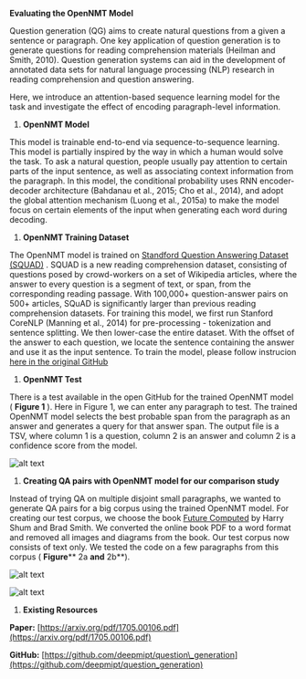 **Evaluating the OpenNMT Model**

Question generation (QG) aims to create natural questions from a given a sentence or paragraph. One key application of question generation is to generate questions for reading comprehension materials (Heilman and Smith, 2010). Question generation systems can aid in the development of annotated data sets for natural language processing (NLP) research in reading comprehension and question answering.

Here, we introduce an attention-based sequence learning model for the task and investigate the effect of encoding paragraph-level information.

1. **OpenNMT Model**

This model is trainable end-to-end via sequence-to-sequence learning. This model is partially inspired by the way in which a human would solve the task. To ask a natural question, people usually pay attention to certain parts of the input sentence, as well as associating context information from the paragraph. In this model, the conditional probability uses RNN encoder-decoder architecture (Bahdanau et al., 2015; Cho et al., 2014), and adopt the global attention mechanism (Luong et al., 2015a) to make the model focus on certain elements of the input when generating each word during decoding.

1. **OpenNMT Training Dataset**

The OpenNMT model is trained on [Standford Question Answering Dataset (SQUAD)](https://rajpurkar.github.io/SQuAD-explorer/) . SQUAD is a new reading comprehension dataset, consisting of questions posed by crowd-workers on a set of Wikipedia articles, where the answer to every question is a segment of text, or span, from the corresponding reading passage. With 100,000+ question-answer pairs on 500+ articles, SQuAD is significantly larger than previous reading comprehension datasets. For training this model, we first run Stanford CoreNLP (Manning et al., 2014) for pre-processing -  tokenization and sentence splitting. We then lower-case the entire dataset. With the offset of the answer to each question, we locate the sentence containing the answer and use it as the input sentence.
To train the model, please follow instrucion [here in the original GitHub](https://github.com/antriv/Transfer_Learning_Text/blob/master/Finetuning/OpenNMT_QuestionGeneration/Instructions.md)


1. **OpenNMT Test**

There is a test available in the open GitHub for the trained OpenNMT model ( **Figure 1** ). Here in Figure 1, we can enter any paragraph to test. The trained OpenNMT model selects the best probable span from the paragraph as an answer and generates a query for that answer span. The output file is a TSV, where column 1 is a question, column 2 is an answer and column 2 is a confidence score from the model.

![alt text](https://github.com/antriv/Transfer_Learning_Text/blob/master/Finetuning/OpenNMT_QuestionGeneration/screenshots/opennmt1.PNG)

1. **Creating QA pairs with OpenNMT model for our comparison study**

Instead of trying QA on multiple disjoint small paragraphs, we wanted to generate QA pairs for a big corpus using the trained OpenNMT model. For creating our test corpus, we choose the book [Future Computed](https://msblob.blob.core.windows.net/ncmedia/2018/01/The-Future-Computed.pdf) by Harry Shum and Brad Smith. We converted the online book PDF to a word format and removed all images and diagrams from the book. Our test corpus now consists of text only. We tested the code on a few paragraphs from this corpus ( **Figure**** 2a **and** 2b**).

![alt text](https://github.com/antriv/Transfer_Learning_Text/blob/master/Finetuning/OpenNMT_QuestionGeneration/screenshots/opennmt2a.PNG)

![alt text](https://github.com/antriv/Transfer_Learning_Text/blob/master/Finetuning/OpenNMT_QuestionGeneration/screenshots/opennmt2b.PNG)

1. **Existing Resources**

**Paper:** [https://arxiv.org/pdf/1705.00106.pdf](https://arxiv.org/pdf/1705.00106.pdf)

**GitHub:** [https://github.com/deepmipt/question\_generation](https://github.com/deepmipt/question_generation)
